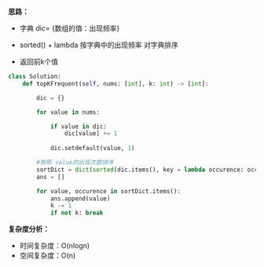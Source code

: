 **思路：**

- 字典 dic= {数组的值：出现频率}

- sorted() + lambda 按字典中的出现频率 对字典排序

- 返回前k个值

```python
class Solution:
    def topKFrequent(self, nums: [int], k: int) -> [int]:

        dic = {}

        for value in nums:

            if value in dic:
                dic[value] += 1
            
            dic.setdefault(value, 1)

        #按照 value的出现次数排序
        sortDict = dict(sorted(dic.items(), key = lambda occurence: occurence[1], reverse = True))
        ans = []

        for value, occurence in sortDict.items():
            ans.append(value)
            k -= 1
            if not k: break

```

**复杂度分析：**

- 时间复杂度：O(nlogn)
- 空间复杂度：O(n)
